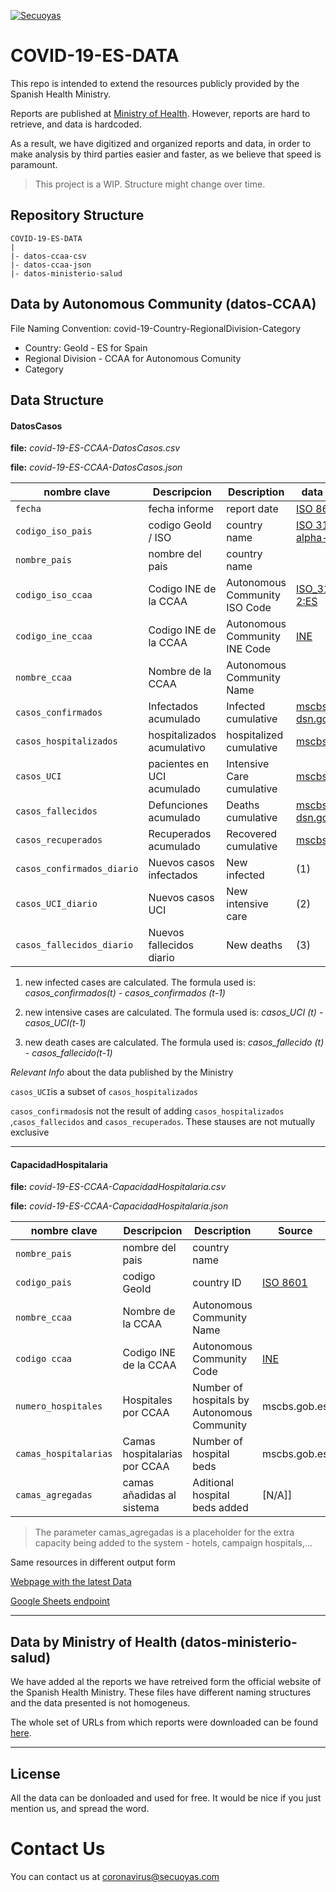 <a href="https://coronavirus.secuoyas.com"><img src="https://coronavirus.secuoyas.com/img/COVID-19-ES-Cover.png" title="covid-19-es-cover" alt="Secuoyas"></a>

# COVID-19-ES-DATA

This repo is intended to extend the resources publicly provided by the Spanish Health Ministry.

Reports are published at [Ministry of Health](https://www.mscbs.gob.es/profesionales/saludPublica/ccayes/alertasActual/nCov-China/situacionActual.htm). However, reports are hard to retrieve, and data is hardcoded.

As a result, we have digitized and organized reports and data, in order to make analysis by third parties easier and faster, as we believe that speed is paramount. 



> This project is a WIP. Structure might change over time.



## Repository Structure

```
COVID-19-ES-DATA
|
|- datos-ccaa-csv
|- datos-ccaa-json
|- datos-ministerio-salud
```

## Data by Autonomous Community (datos-CCAA)

File Naming Convention: covid-19-Country-RegionalDivision-Category

+ Country: GeoId - ES for Spain
+ Regional Division - CCAA for Autonomous Comunity
+ Category



## Data Structure

#### DatosCasos

**file:** *covid-19-ES-CCAA-DatosCasos.csv*

**file:** *covid-19-ES-CCAA-DatosCasos.json*


| nombre clave               | Descripcion                | Description                   | data source                                                                                                                                                                                 |
| -------------------------- | -------------------------- | ----------------------------- | ------------------------------------------------------------------------------------------------------------------------------------------------------------------------------------------- |
| `fecha`                    | fecha informe              | report date                   | [ISO 8601](https://en.wikipedia.org/wiki/ISO_8601)                                                                                                                                          |
| `codigo_iso_pais`          | codigo GeoId / ISO         | country name                  | [ISO 3166-1 alpha-2](https://en.wikipedia.org/wiki/ISO_3166-1_alpha-2#Officially_assigned_code_elements)                                                                                    |
| `nombre_pais`              | nombre del pais            | country name                  |                                                                                                                                                                                             |
| `codigo_iso_ccaa`          | Codigo INE de la CCAA      | Autonomous Community ISO Code | [ISO_3166-2:ES](https://es.wikipedia.org/wiki/ISO_3166-2:ES)                                                                                                                                |
| `codigo_ine_ccaa`          | Codigo INE de la CCAA      | Autonomous Community INE Code | [INE](https://www.ine.es/daco/daco42/codmun/cod_ccaa.htm)                                                                                                                                   |
| `nombre_ccaa`              | Nombre de la CCAA          | Autonomous Community Name     |                                                                                                                                                                                             |
| `casos_confirmados`        | Infectados acumulado       | Infected cumulative           | [mscbs.gob.es](https://www.mscbs.gob.es/profesionales/saludPublica/ccayes/alertasActual/nCov-China/situacionActual.htm), [dsn.gob.es](https://www.dsn.gob.es/gl/current-affairs/press-room) |
| `casos_hospitalizados`     | hospitalizados acumulativo | hospitalized cumulative       | [mscbs.gob.es](https://www.mscbs.gob.es/profesionales/saludPublica/ccayes/alertasActual/nCov-China/situacionActual.htm)                                                                     |
| `casos_UCI`                | pacientes en UCI acumulado | Intensive Care cumulative     | [mscbs.gob.es](https://www.mscbs.gob.es/profesionales/saludPublica/ccayes/alertasActual/nCov-China/situacionActual.htm)                                                                     |
| `casos_fallecidos`         | Defunciones acumulado      | Deaths cumulative             | [mscbs.gob.es](https://www.mscbs.gob.es/profesionales/saludPublica/ccayes/alertasActual/nCov-China/situacionActual.htm), [dsn.gob.es](https://www.dsn.gob.es/gl/current-affairs/press-room) |
| `casos_recuperados`        | Recuperados acumulado      | Recovered cumulative          | [mscbs.gob.es](https://www.mscbs.gob.es/profesionales/saludPublica/ccayes/alertasActual/nCov-China/situacionActual.htm)                                                                     |
| `casos_confirmados_diario` | Nuevos casos infectados    | New infected                  | (1)                                                                                                                                                                                         |
| `casos_UCI_diario`         | Nuevos casos UCI           | New intensive care            | (2)                                                                                                                                                                                         |
| `casos_fallecidos_diario`  | Nuevos fallecidos diario   | New deaths                    | (3)                                                                                                                                                                                         |



1. new infected cases are calculated. The formula used is:
  *casos_confirmados(t) - casos_confirmados (t-1)*

2. new intensive cases are calculated. The formula used is:
 *casos_UCI (t) - casos_UCI(t-1)*

3. new death cases are calculated. The formula used is:
*casos_fallecido (t) - casos_fallecido(t-1)*

*Relevant Info* about the data published by the Ministry

`casos_UCI`is a subset of `casos_hospitalizados`

`casos_confirmados`is not the result of adding `casos_hospitalizados` ,`casos_fallecidos`  and `casos_recuperados`. These stauses are not mutually exclusive




------




#### CapacidadHospitalaria

**file:** *covid-19-ES-CCAA-CapacidadHospitalaria.csv*

**file:** *covid-19-ES-CCAA-CapacidadHospitalaria.json*

| nombre clave          | Descripcion                  | Description                                 | Source                                                    |
| --------------------- | ---------------------------- | ------------------------------------------- | --------------------------------------------------------- |
| `nombre_pais`         | nombre del pais              | country name                                |                                                           |
| `codigo_pais`         | codigo GeoId                 | country ID                                  | [ISO 8601](https://en.wikipedia.org/wiki/ISO_8601)        |
| `nombre_ccaa`         | Nombre de la CCAA            | Autonomous Community Name                   |                                                           |
| `codigo ccaa`         | Codigo INE de la CCAA        | Autonomous Community Code                   | [INE](https://www.ine.es/daco/daco42/codmun/cod_ccaa.htm) |
| `numero_hospitales`   | Hospitales por CCAA          | Number of hospitals by Autonomous Community | mscbs.gob.es                                              |
| `camas_hospitalarias` | Camas hospitalarias por CCAA | Number of hospital beds                     | mscbs.gob.es                                              |
| `camas_agregadas`     | camas añadidas al sistema    | Aditional hospital beds added               | [N/A]]                                                    |

> The parameter camas_agregadas is a placeholder for the extra capacity being added to the system - hotels, campaign hospitals,...

Same resources in different output form

[Webpage with the latest Data](https://docs.google.com/spreadsheets/d/e/2PACX-1vTagwbioq624b3MaX3Je7Ip9rSvlE-P_N2Wja5iGTqHS4m-RUhqu3_N_4ma1hZzmyphI12jt0zub6GV/pubhtml?gid=1915535336&single=true)

[Google Sheets endpoint](https://spreadsheets.google.com/feeds/cells/1YwtJIYgwhmrriCdfyEBRCGrApFFFBEldSlCvbdBGwXg/3/public/full?alt=json)

------

## Data by Ministry of Health (datos-ministerio-salud)

We have added al the reports we have retreived form the official website of the Spanish Health Ministry. These files have different naming structures and the data presented is not homogeneus. 

The whole set of URLs from which reports were downloaded can be found [here](https://docs.google.com/spreadsheets/d/e/2PACX-1vSlbs4xBmZPfaLU-97Eg25uqXsPTX7ievBYajNbK32TlaxyhzQPemXFFYyF-rMkD4kkGcoNl7UQHt7I/pubhtml?gid=0&single=true).


------


## License

All the data can be donloaded and used for free. It would be nice if you just mention us, and spread the word. 

# Contact Us

You can contact us at coronavirus@secuoyas.com
